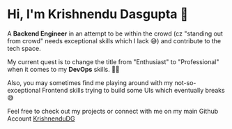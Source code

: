 # Hi, I'm Krishnendu Dasgupta 👋

A **Backend Engineer** in an attempt to be within the crowd (cz "standing out from crowd" needs exceptional skills which I lack 😅) and contribute to the tech space.

My current quest is to change the title from "Enthusiast" to "Professional" when it comes to my **DevOps** skills. 🔄🔄

Also, you may sometimes find me playing around with my not-so-exceptional Frontend skills trying to build some UIs which eventually breaks 😅

Feel free to check out my projects or connect with me on my main Github Account [KrishnenduDG](https://github.com/KrishnenduDG)

